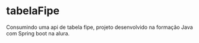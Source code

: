# tabelaFipe
 Consumindo uma api de tabela fipe, projeto desenvolvido na formação Java com Spring boot na alura.
